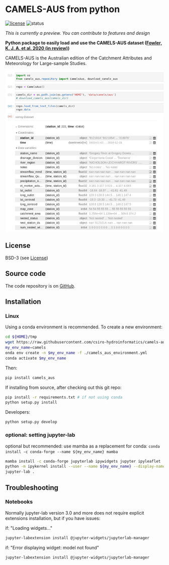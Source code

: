 # CAMELS-AUS from python

[![license](https://img.shields.io/badge/license-BSD-blue.svg)](https://github.com/csiro-hydroinformatics/camels-aus-py/blob/master/LICENSE) ![status](https://img.shields.io/badge/status-alpha-orange.svg) 

_This is currently a preview. You can contribute to features and design_

<!-- master: [![Build status - master](https://ci.appveyor.com/api/projects/status/vmwq7xarxxj8s564/branch/master?svg=true)](https://ci.appveyor.com/project/jmp75/camels-aus-py/branch/master) testing: [![Build status - devel](https://ci.appveyor.com/api/projects/status/vmwq7xarxxj8s564/branch/testing?svg=true)](https://ci.appveyor.com/project/jmp75/camels-aus-py/branch/testing) -->

**Python package to easily load and use the CAMELS-AUS dataset ([Fowler, K. J. A. et al. 2020 (in review)](https://doi.org/10.5194/essd-2020-228))**

CAMELS-AUS is the Australian edition of the Catchment Attributes and Meteorology for Large-sample Studies.

![Loading CAMELS-AUS from a notebook](./img/rapid_camels_load.png "Loading CAMELS-AUS from a notebook")

## License

BSD-3 (see [License](https://github.com/csiro-hydroinformatics/camels-aus-py/blob/master/LICENSE))

## Source code

The code repository is on [GitHub](https://github.com/csiro-hydroinformatics/camels-aus-py).

## Installation

### Linux

Using a conda environment is recommended. To create a new environment:

```bash
cd ${HOME}/tmp
wget https://raw.githubusercontent.com/csiro-hydroinformatics/camels-aus-py/main/configs/camels_aus_environment.yml
my_env_name=camels
onda env create -n $my_env_name -f ./camels_aus_environment.yml
conda activate $my_env_name 
```

Then:

```sh
pip install camels_aus
```

If installing from source, after checking out this git repo:

```sh
pip install -r requirements.txt # if not using conda
python setup.py install
```

Developers:

```sh
python setup.py develop
```

### optional: setting jupyter-lab

optional but recommended: use mamba as a replacement for conda: `conda install -c conda-forge --name ${my_env_name} mamba`

```sh
mamba install -c conda-forge jupyterlab ipywidgets jupyter ipyleaflet
python -m ipykernel install --user --name ${my_env_name} --display-name "CAMELS"
jupyter-lab .
```

## Troubleshooting

### Notebooks

Normally jupyter-lab version 3.0 and more does not require explicit extensions installation, but if you have issues:

if: "Loading widgets..."

```sh
jupyter-labextension install @jupyter-widgets/jupyterlab-manager
```

if: "Error displaying widget: model not found"

```sh
jupyter-labextension install @jupyter-widgets/jupyterlab-manager
```

